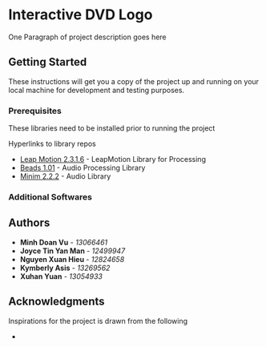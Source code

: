 # Interactive DVD Logo

One Paragraph of project description goes here

## Getting Started

These instructions will get you a copy of the project up and running on your local machine for development and testing purposes.

### Prerequisites

These libraries need to be installed prior to running the project

Hyperlinks to library repos

* [Leap Motion 2.3.1.6](https://github.com/nok/leap-motion-processing) - LeapMotion Library for Processing
* [Beads 1.01](http://www.beadsproject.net/) - Audio Processing Library
* [Minim 2.2.2](http://code.compartmental.net/minim/) - Audio Library

### Additional Softwares

## Authors

* **Minh Doan Vu** - *13066461*
* **Joyce Tin Yan Man** - *12499947*
* **Nguyen Xuan Hieu** - *12824658*
* **Kymberly Asis** - *13269562*
* **Xuhan Yuan** - *13054933*

## Acknowledgments

Inspirations for the project is drawn from the following

* 
